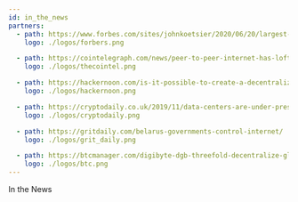 ```yaml
---
id: in_the_news
partners:
  - path: https://www.forbes.com/sites/johnkoetsier/2020/06/20/largest-distributed-peer-to-peer-grid-on-the-planet-laying-foundation-for-a-decentralized-internet/?fbclid=IwAR1WKCpqLcWPRWg5bPD6RCQE5JJjRPt6ey5vbEnu3db2FvJnp6-YKeVZNW8#79aa340e6798'
    logo: ./logos/forbers.png

  - path: https://cointelegraph.com/news/peer-to-peer-internet-has-lofty-goal-to-bring-true-decentralization
    logo: ./logos/thecointel.png

  - path: https://hackernoon.com/is-it-possible-to-create-a-decentralized-internet-this-startup-and-its-farmers-think-so-ey2e3ycf
    logo: ./logos/hackernoon.png

  - path: https://cryptodaily.co.uk/2019/11/data-centers-are-under-pressure-to-meet-internet-demand
    logo: ./logos/cryptodaily.png

  - path: https://gritdaily.com/belarus-governments-control-internet/
    logo: ./logos/grit_daily.png

  - path: https://btcmanager.com/digibyte-dgb-threefold-decentralize-global-internet-architecture/?q=/digibyte-dgb-threefold-decentralize-global-internet-architecture/&q=/digibyte-dgb-threefold-decentralize-global-internet-architecture/
    logo: ./logos/btc.png
---
```


In the News
